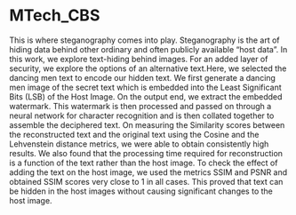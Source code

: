 # MTech_CBS

This is where steganography comes into play. Steganography is the art of hiding data behind other ordinary and often publicly available “host data”. In this work, we explore text-hiding behind images.
For an added layer of security, we explore the options of an alternative text.Here, we selected the dancing men text to encode our hidden text. We first generate a dancing men image of the
secret text which is embedded into the Least Significant Bits (LSB) of the Host Image. On the output end, we extract the embedded watermark. This watermark is then processed and
passed on through a neural network for character recognition and is then collated together to assemble the deciphered text. On measuring the Similarity scores between the reconstructed
text and the original text using the Cosine and the Lehvenstein distance metrics, we were able to obtain consistently high results. We also found that the processing time required for
reconstruction is a function of the text rather than the host image. To check the effect of adding the text on the host image, we used the metrics SSIM and PSNR and obtained SSIM scores very
close to 1 in all cases. This proved that text can be hidden in the host images without causing significant changes to the host image.
